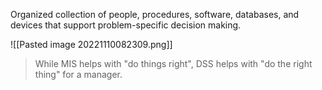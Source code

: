  Organized collection of people, procedures, software, databases, and devices that support problem-specific decision making.

![[Pasted image 20221110082309.png]]


> While MIS helps with "do things right", DSS helps with "do the right thing" for a manager.


